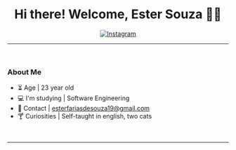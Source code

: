 <h1  align="center"> Hi there! Welcome, Ester Souza 🐈‍🍃 </h1>




<div align="center">

[![Instagram](https://img.shields.io/badge/Instagram-FFFFF?style=for-the-badge&logo=instagram&logoColor=white)](https://www.instagram.com/estersouza99/)

</div>

<hr>
<br>

### About Me
- ⏳ Age | 23 year old 
- 💻 I'm studying | Software Engineering
- 💌 Contact | esterfariasdesouza19@gmail.com 
- 🍸 Curiosities | Self-taught in english, two cats 

<br>
<hr>
